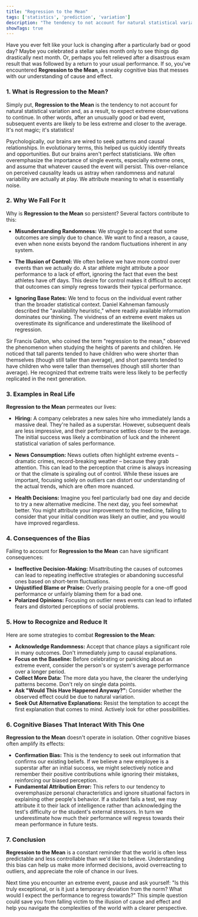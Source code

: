 ```yaml
---
title: "Regression to the Mean"
tags: ['statistics', 'prediction', 'variation']
description: "The tendency to not account for natural statistical variation and therefore to expect extreme observations to continue."
showTags: true
---
```



Have you ever felt like your luck is changing after a particularly bad or good day? Maybe you celebrated a stellar sales month only to see things dip drastically next month. Or, perhaps you felt relieved after a disastrous exam result that was followed by a return to your usual performance. If so, you've encountered **Regression to the Mean**, a sneaky cognitive bias that messes with our understanding of cause and effect.

### 1. What is Regression to the Mean?

Simply put, **Regression to the Mean** is the tendency to not account for natural statistical variation and, as a result, to expect extreme observations to continue. In other words, after an unusually good or bad event, subsequent events are likely to be less extreme and closer to the average. It's not magic; it's statistics!

Psychologically, our brains are wired to seek patterns and causal relationships. In evolutionary terms, this helped us quickly identify threats and opportunities. But our brains aren't perfect statisticians. We often overemphasize the importance of single events, especially extreme ones, and assume that whatever caused the event will persist. This over-reliance on perceived causality leads us astray when randomness and natural variability are actually at play. We attribute meaning to what is essentially noise.

### 2. Why We Fall For It

Why is **Regression to the Mean** so persistent? Several factors contribute to this:

*   **Misunderstanding Randomness:** We struggle to accept that some outcomes are simply due to chance. We want to find a reason, a cause, even when none exists beyond the random fluctuations inherent in any system.

*   **The Illusion of Control:** We often believe we have more control over events than we actually do. A star athlete might attribute a poor performance to a lack of effort, ignoring the fact that even the best athletes have off days. This desire for control makes it difficult to accept that outcomes can simply regress towards their typical performance.

*   **Ignoring Base Rates:** We tend to focus on the individual event rather than the broader statistical context. Daniel Kahneman famously described the "availability heuristic," where readily available information dominates our thinking. The vividness of an extreme event makes us overestimate its significance and underestimate the likelihood of regression.

Sir Francis Galton, who coined the term "regression to the mean," observed the phenomenon when studying the heights of parents and children. He noticed that tall parents tended to have children who were shorter than themselves (though still taller than average), and short parents tended to have children who were taller than themselves (though still shorter than average). He recognized that extreme traits were less likely to be perfectly replicated in the next generation.

### 3. Examples in Real Life

**Regression to the Mean** permeates our lives:

*   **Hiring:** A company celebrates a new sales hire who immediately lands a massive deal. They're hailed as a superstar. However, subsequent deals are less impressive, and their performance settles closer to the average. The initial success was likely a combination of luck and the inherent statistical variation of sales performance.

*   **News Consumption:** News outlets often highlight extreme events – dramatic crimes, record-breaking weather – because they grab attention. This can lead to the perception that crime is always increasing or that the climate is spiraling out of control. While these issues are important, focusing solely on outliers can distort our understanding of the actual trends, which are often more nuanced.

*   **Health Decisions:** Imagine you feel particularly bad one day and decide to try a new alternative medicine. The next day, you feel somewhat better. You might attribute your improvement to the medicine, failing to consider that your initial condition was likely an outlier, and you would have improved regardless.

### 4. Consequences of the Bias

Failing to account for **Regression to the Mean** can have significant consequences:

*   **Ineffective Decision-Making:** Misattributing the causes of outcomes can lead to repeating ineffective strategies or abandoning successful ones based on short-term fluctuations.
*   **Unjustified Blame or Praise:** Overly praising people for a one-off good performance or unfairly blaming them for a bad one.
*   **Polarized Opinions:** Focusing on outlier news events can lead to inflated fears and distorted perceptions of social problems.

### 5. How to Recognize and Reduce It

Here are some strategies to combat **Regression to the Mean**:

*   **Acknowledge Randomness:** Accept that chance plays a significant role in many outcomes. Don't immediately jump to causal explanations.
*   **Focus on the Baseline:** Before celebrating or panicking about an extreme event, consider the person's or system's average performance over a longer period.
*   **Collect More Data:** The more data you have, the clearer the underlying patterns become. Don't rely on single data points.
*   **Ask "Would This Have Happened Anyway?":** Consider whether the observed effect could be due to natural variation.
*   **Seek Out Alternative Explanations:** Resist the temptation to accept the first explanation that comes to mind. Actively look for other possibilities.

### 6. Cognitive Biases That Interact With This One

**Regression to the Mean** doesn't operate in isolation. Other cognitive biases often amplify its effects:

*   **Confirmation Bias:** This is the tendency to seek out information that confirms our existing beliefs. If we believe a new employee is a superstar after an initial success, we might selectively notice and remember their positive contributions while ignoring their mistakes, reinforcing our biased perception.
*   **Fundamental Attribution Error:** This refers to our tendency to overemphasize personal characteristics and ignore situational factors in explaining other people's behavior. If a student fails a test, we may attribute it to their lack of intelligence rather than acknowledging the test's difficulty or the student's external stressors. In turn we underestimate how much their performance will regress towards their mean performance in future tests.

### 7. Conclusion

**Regression to the Mean** is a constant reminder that the world is often less predictable and less controllable than we'd like to believe. Understanding this bias can help us make more informed decisions, avoid overreacting to outliers, and appreciate the role of chance in our lives.

Next time you encounter an extreme event, pause and ask yourself: "Is this truly exceptional, or is it just a temporary deviation from the norm? What would I expect the performance to regress towards?" This simple question could save you from falling victim to the illusion of cause and effect and help you navigate the complexities of the world with a clearer perspective.

